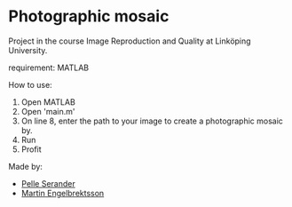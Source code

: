 # Photographic mosaic

Project in the course Image Reproduction and Quality at Linköping University.

requirement: MATLAB

How to use:
1. Open MATLAB
2. Open 'main.m'
3. On line 8, enter the path to your image to create a photographic mosaic by.
4. Run
5. Profit


Made by:
- [Pelle Serander](https://github.com/Pelse862/)
- [Martin Engelbrektsson](https://github.com/jingelman)
